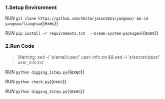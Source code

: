 ### 1.Setup Environment 

RUN `git clone https://github.com/hbstarjason2021/yangmao/ && cd yangmao/lianghua`{{exec}}

RUN `pip install -r requirements.txt  --break-system-packages`{{exec}}      

### 2.Run Code

>Warning:  sed -i  's/email/user/'  user_info.txt && sed -i  's/secret/pass/'  user_info.txt

RUN `python digging_1step.py`{{exec}}      

RUN `python check.py`{{exec}}  

RUN `python digging_2step.py`{{exec}} 










